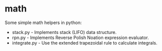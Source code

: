 # math
Some simple math helpers in python: <br />
- stack.py     - Implements stack (LIFO) data structure. <br />
- rpn.py       - Implements Reverse Polish Noation expression evaluator. <br />
- integrate.py - Use the extended trapezoidal rule to calculate integrals. <br />

